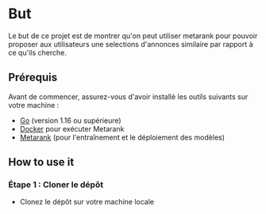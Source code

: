 # But 

Le but de ce projet est de montrer qu'on peut utiliser metarank pour pouvoir proposer aux utilisateurs une selections d'annonces similaire par rapport à ce qu'ils cherche.

## Prérequis

Avant de commencer, assurez-vous d'avoir installé les outils suivants sur votre machine :

- [Go](https://golang.org/doc/install) (version 1.16 ou supérieure)
- [Docker](https://www.docker.com/get-started) pour exécuter Metarank
- [Metarank](https://github.com/metarank/metarank) (pour l'entraînement et le déploiement des modèles)

## How to use it

### Étape 1 : Cloner le dépôt

- Clonez le dépôt sur votre machine locale


